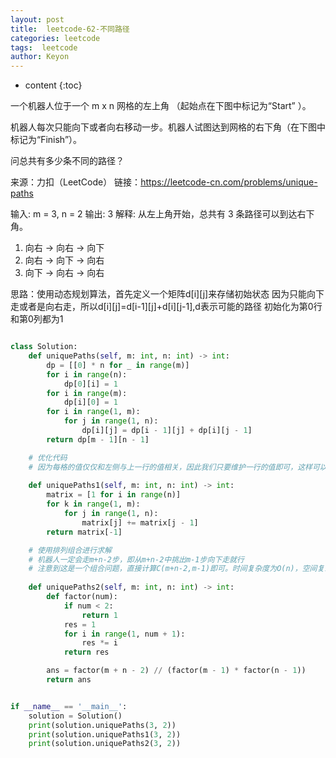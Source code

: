 ```yaml
---
layout: post
title:  leetcode-62-不同路径
categories: leetcode
tags:  leetcode
author: Keyon
---
```

* content
{:toc}

一个机器人位于一个 m x n 网格的左上角 （起始点在下图中标记为“Start” ）。

机器人每次只能向下或者向右移动一步。机器人试图达到网格的右下角（在下图中标记为“Finish”）。

问总共有多少条不同的路径？

来源：力扣（LeetCode）
链接：https://leetcode-cn.com/problems/unique-paths

输入: m = 3, n = 2
输出: 3
解释:
从左上角开始，总共有 3 条路径可以到达右下角。
1. 向右 -> 向右 -> 向下
2. 向右 -> 向下 -> 向右
3. 向下 -> 向右 -> 向右


思路：使用动态规划算法，首先定义一个矩阵d[i][j]来存储初始状态 因为只能向下走或者是向右走，所以d[i][j]=d[i-1][j]+d[i][j-1],d表示可能的路径
初始化为第0行和第0列都为1

```python

class Solution:
    def uniquePaths(self, m: int, n: int) -> int:
        dp = [[0] * n for _ in range(m)]
        for i in range(n):
            dp[0][i] = 1
        for i in range(m):
            dp[i][0] = 1
        for i in range(1, m):
            for j in range(1, n):
                dp[i][j] = dp[i - 1][j] + dp[i][j - 1]
        return dp[m - 1][n - 1]

    # 优化代码
    # 因为每格的值仅仅和左侧与上一行的值相关，因此我们只要维护一行的值即可，这样可以将空间复杂度降到O(N)
    
    def uniquePaths1(self, m: int, n: int) -> int:
        matrix = [1 for i in range(n)]
        for k in range(1, m):
            for j in range(1, n):
                matrix[j] += matrix[j - 1]
        return matrix[-1]

    # 使用排列组合进行求解
    # 机器人一定会走m+n-2步，即从m+n-2中挑出m-1步向下走就行
    # 注意到这是一个组合问题，直接计算C(m+n-2,m-1)即可。时间复杂度为O(n)，空间复杂度O(1)
    
    def uniquePaths2(self, m: int, n: int) -> int:
        def factor(num):
            if num < 2:
                return 1
            res = 1
            for i in range(1, num + 1):
                res *= i
            return res

        ans = factor(m + n - 2) // (factor(m - 1) * factor(n - 1))
        return ans


if __name__ == '__main__':
    solution = Solution()
    print(solution.uniquePaths(3, 2))
    print(solution.uniquePaths1(3, 2))
    print(solution.uniquePaths2(3, 2))
```
